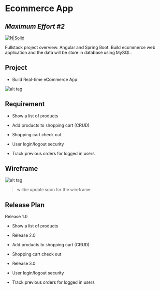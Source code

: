 # Ecommerce App
## _Maximum Effort #2_

[![N|Solid](https://cldup.com/dTxpPi9lDf.thumb.png)](https://nodesource.com/products/nsolid)

Fullstack project overview: Angular and Spring Boot.
Build ecommerce web application and the data will be store in database using MySQL.

## Project

- Build Real-time eCommerce App

![alt tag](
https://drive.google.com/file/d/1wuQ5q506zjmDOf_7novOvr7rColROXjl/view?usp=sharing)

## Requirement

- Show a list of products

- Add products to shopping cart (CRUD)

- Shopping cart check out

- User login/logout security

- Track previous orders for logged in users

## Wireframe

![alt tag](https://drive.google.com/file/d/1B2zzjb6WRzeg00tkM9PBdtm0R3Usdl1a/view?usp=sharing)

> willbe update soon for the wireframe

## Release Plan

Release 1.0

- Show a list of products

- Release 2.0

- Add products to shopping cart (CRUD)

- Shopping cart check out

- Release 3.0

- User login/logout security

- Track previous orders for logged in users